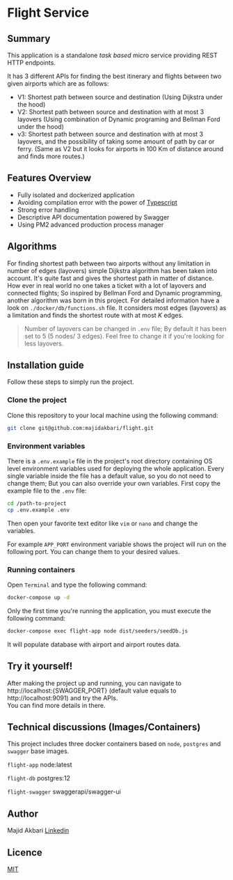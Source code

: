 # Flight Service
## Summary
This application is a standalone _task based_ micro service providing REST HTTP endpoints.

It has 3 different APIs for finding the best itinerary and flights between two given airports which are as follows:

* V1: Shortest path between source and destination (Using Dijkstra under the hood)  
* V2: Shortest path between source and destination with at most 3 layovers (Using combination of Dynamic programing and Bellman Ford under the hood)  
* v3: Shortest path between source and destination with at most 3 layovers, and the possibility of taking some amount of path by car or ferry. (Same as V2 but it looks for airports in 100 Km of distance around and finds more routes.) 

## Features Overview
* Fully isolated and dockerized application
* Avoiding compilation error with the power of [Typescript](https://www.typescriptlang.org/)
* Strong error handling
* Descriptive API documentation powered by Swagger
* Using PM2 advanced production process manager

## Algorithms
For finding shortest path between two airports without any limitation in number of edges (layovers) simple Dijkstra algorithm has been taken into account. It's quite fast and gives the shortest path in matter of distance.  
How ever in real world no one takes a ticket with a lot of layovers and connected flights; So inspired by Bellman Ford and Dynamic programming, another algorithm was born in this project. For detailed information have a look on `./docker/db/functions.sh` file. It considers most edges (layovers) as a limitation and finds the shortest route with at most _K_ edges.  
> Number of layovers can be changed in `.env` file; By default it has been set to 5 (5 nodes/ 3 edges). Feel free to change it if you're looking for less layovers.

## Installation guide
Follow these steps to simply run the project.

### Clone the project
Clone this repository to your local machine using the following command:
```bash
git clone git@github.com:majidakbari/flight.git
```

### Environment variables
There is a `.env.example` file in the project's root directory containing OS level environment variables used for deploying the whole application.
Every single variable inside the file has a default value, so you do not need to change them; But you can also override your own variables. First copy the example file to the `.env` file:
```bash
cd /path-to-project
cp .env.example .env
```
Then open your favorite text editor like `vim` or `nano` and change the variables.

For example `APP_PORT` environment variable shows the project will run on the following port. You can change them to your desired values.

### Running containers
Open `Terminal` and type the following command:
```bash
docker-compose up -d 
```

Only the first time you're running the application, you must execute the following command:

```bash
docker-compose exec flight-app node dist/seeders/seedDb.js
```
It will populate database with airport and airport routes data.

## Try it yourself!
After making the project up and running, you can navigate to http://localhost:{SWAGGER_PORT} (default value equals to http://localhost:9091) and try the APIs.  
You can find more details in there.

## Technical discussions (Images/Containers)
This project includes three docker containers based on `node`, `postgres` and `swagger` base images.

`flight-app`
node:latest

`flight-db`
postgres:12

`flight-swagger`
swaggerapi/swagger-ui

## Author
Majid Akbari [Linkedin](https://linkedin.com/in/majid-akbari)

## Licence
[MIT](https://choosealicense.com/licenses/mit/)
